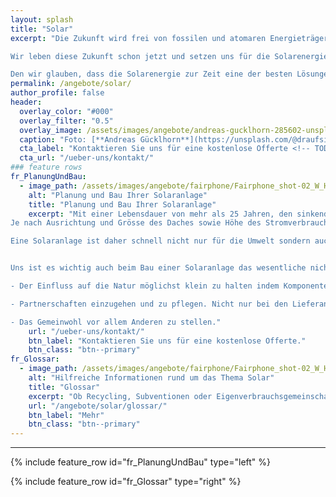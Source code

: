 ```yaml
---
layout: splash
title: "Solar"
excerpt: "Die Zukunft wird frei von fossilen und atomaren Energieträgern.

Wir leben diese Zukunft schon jetzt und setzen uns für die Solarenergie ein.

Den wir glauben, dass die Solarenergie zur Zeit eine der besten Lösungen im Bereich Erneuerbaren Energien ist."
permalink: /angebote/solar/
author_profile: false
header:
  overlay_color: "#000"
  overlay_filter: "0.5"
  overlay_image: /assets/images/angebote/andreas-gucklhorn-285602-unsplash.jpg
  caption: "Foto: [**Andreas Gücklhorn**](https://unsplash.com/@draufsicht)"
  cta_label: "Kontaktieren Sie uns für eine kostenlose Offerte <!-- TODO: add CTA -->"
  cta_url: "/ueber-uns/kontakt/"
### feature rows
fr_PlanungUndBau:
  - image_path: /assets/images/angebote/fairphone/Fairphone_shot-02_W_HR-s_600x600.jpg
    alt: "Planung und Bau Ihrer Solaranlage"
    title: "Planung und Bau Ihrer Solaranlage"
    excerpt: "Mit einer Lebensdauer von mehr als 25 Jahren, den sinkenden Preisen bei den Solarmodulen und einzelnen Komponenten, schneller Realisierung beim Bau werden Solaranlagen immer lukrativer, wenn es um die Rentabilität geht.
Je nach Ausrichtung und Grösse des Daches sowie Höhe des Stromverbrauchs, können so Amortisationszeiten von weniger als 10 Jahren erreicht werden.

Eine Solaranlage ist daher schnell nicht nur für die Umwelt sondern auch für ihre Geldbörse gut. Wir geben ihnen gerne Auskunft über ihre Vorteile und der Rentabilität bei einer kostenlosen Offerte.


Uns ist es wichtig auch beim Bau einer Solaranlage das wesentliche nicht aus den Augen zu lassen:

- Der Einfluss auf die Natur möglichst klein zu halten indem Komponenten verwendet werden, die einen kleinen ökologischen Fussabdruck jedoch grosse lokale Werschöpfung aufweisen.

- Partnerschaften einzugehen und zu pflegen. Nicht nur bei den Lieferanten sondern auch bei den Kunden und Mitbewerbern.

- Das Gemeinwohl vor allem Anderen zu stellen."
    url: "/ueber-uns/kontakt/"
    btn_label: "Kontaktieren Sie uns für eine kostenlose Offerte."
    btn_class: "btn--primary"
fr_Glossar:
  - image_path: /assets/images/angebote/fairphone/Fairphone_shot-02_W_HR-s_600x600.jpg
    alt: "Hilfreiche Informationen rund um das Thema Solar"
    title: "Glossar"
    excerpt: "Ob Recycling, Subventionen oder Eigenverbrauchsgemeinschaften. Hier finden Sie detaillierte Informationen rund um das Thema der Solarenergie."
    url: "/angebote/solar/glossar/"
    btn_label: "Mehr"
    btn_class: "btn--primary"
---
```

<hr>

{% include feature_row id="fr_PlanungUndBau" type="left" %}

{% include feature_row id="fr_Glossar" type="right" %}
